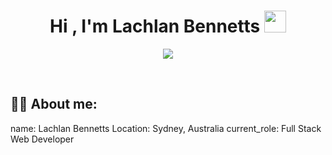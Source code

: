 <h1 align="center">Hi , I'm Lachlan Bennetts <img src="https://media.giphy.com/media/hvRJCLFzcasrR4ia7z/giphy.gif" width="35"></h1>

<p align="center">
  <a href="https://github.com/DenverCoder1/readme-typing-svg"><img src="https://readme-typing-svg.herokuapp.com?lines=Le+Wagon+Full+Stack+Graduate;Passionate+Programmer;&center=true&width=500&height=50color=#fe4a49"></a>
</p>

<br>

<p align="center"> 
	<![](https://komarev.com/ghpvc/?username=lachlan-bennetts&color=#fe4a49)/> 
</p>


## :sassy_man:  About me:
name: Lachlan Bennetts
Location: Sydney, Australia
current_role: Full Stack Web Developer


